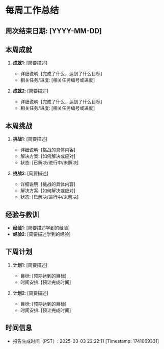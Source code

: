 # 每周工作总结

## 周次结束日期: [YYYY-MM-DD]

## 本周成就
1. **成就1**: [简要描述]
   - 详细说明: [完成了什么，达到了什么目标]
   - 相关任务/进度: [相关任务编号或进度]

2. **成就2**: [简要描述]
   - 详细说明: [完成了什么，达到了什么目标]
   - 相关任务/进度: [相关任务编号或进度]

## 本周挑战
1. **挑战1**: [简要描述]
   - 详细说明: [挑战的具体内容]
   - 解决方案: [如何解决或应对]
   - 状态: [已解决/进行中/未解决]

2. **挑战2**: [简要描述]
   - 详细说明: [挑战的具体内容]
   - 解决方案: [如何解决或应对]
   - 状态: [已解决/进行中/未解决]

## 经验与教训
- **经验1**: [简要描述学到的经验]
- **经验2**: [简要描述学到的经验]

## 下周计划
1. **计划1**: [简要描述]
   - 目标: [预期达到的目标]
   - 时间安排: [预计完成时间]

2. **计划2**: [简要描述]
   - 目标: [预期达到的目标]
   - 时间安排: [预计完成时间]

## 时间信息
- 报告生成时间（PST）: 2025-03-03 22:22:11 [Timestamp: 1741069331]

<!-- 模板最后更新时间（PST）: 2023-12-06 15:50:10 --> 